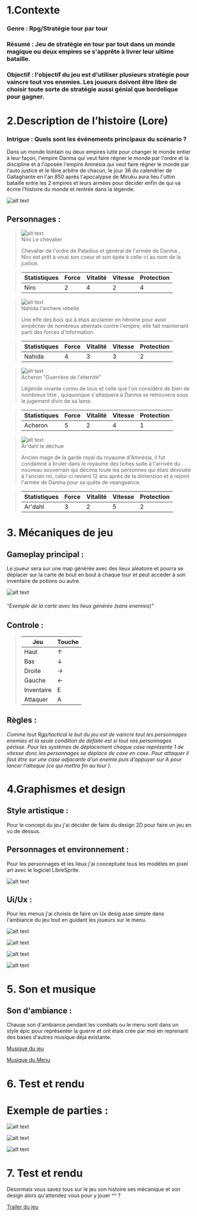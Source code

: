 # 1.Contexte 

### Genre : Rpg/Stratégie tour par tour

### Résumé : Jeu de stratégie en tour par tout dans un monde magique ou deux empires se s'apprête à livrer leur ultime bataille.

###  Objectif : l'objectif du jeu est d'utiliser plusieurs stratégie pour vaincre tout vos enemies. Les joueurs doivent être libre de choisir toute sorte de stratégie aussi génial que bordelique pour gagner.

# 2.Description de l’histoire (Lore)

### Intrigue : Quels sont les événements principaux du scénario ?

Dans un monde lointain ou deux empires lutte pour changer le monde entier à leur façon, l'empire Danma qui veut faire régner le monde par l'ordre et la discipline et à l'oposée l'empire Amnésia qui veut faire régner le monde par l'auto justice et le libre arbitre de chacun, le jour 36 du calendrier de Gallaghante en l'an 850 après l'apocalypse de Miruku aura lieu l'ultim bataille entre les 2 empires et leurs armées pour décider enfin de qui va écrire l'histoire du monde et rentrée dans la légende.

![alt text](img/Menu.jpeg)

## Personnages : 

>![alt text](img/chevalier.png)   
>Niro Le chevalier
>
> Chevalier de l'ordre de Paladius et général de l'armée de Danma , Niro est prêt à voué son coeur et son épée à celle-ci au nom de la justice.

>| Statistiques   | Force | Vitalité | Vitesse | Protection |
>|----------------|-------|----------|---------|------------|
>| Niro           |   2   |    4     |    2    |     4      |
>

>![alt text](img/archere.png)   
>Nahida l'archere rebelle
>
> Une elfe des bois qui à étais acclamer en hêroine pour avoir empêcher de nombreux attentats contre l'empire, elle fait maintenant parti des forces d'information.

>| Statistiques   | Force | Vitalité | Vitesse | Protection |
>|----------------|-------|----------|---------|------------|
>| Nahida         |   4   |    3     |    3    |     2      |

>![alt text](img/Sabreur.png)   
> Acheron "Guerrière de l'éternité"
>
> Légende vivante connu de tous et celle que l'on considére de bien de nombreux titre , quiquonque s'attaquera à Danma se retrouvera sous le jugement divin de sa lame.

>| Statistiques   | Force | Vitalité | Vitesse | Protection |
>|----------------|-------|----------|---------|------------|
>| Acheron        |   5   |    2     |    4    |     1      |

>![alt text](img/Monteur_Dragon.png)   
>Ar'dahl le déchue
>
> Ancien mage de la garde royal du royaume d'Amnésia, il fut condamné à bruler dans le royaume des liches suite à l'arrivée du nouveau souverrain qui décima toute les personnes qui étais dévouée à l'ancien roi, celui-ci revient 12 ans après de la dimension et à rejoint l'armée de Danma pour sa quête de veangeance.

>| Statistiques   | Force | Vitalité | Vitesse | Protection |
>|----------------|-------|----------|---------|------------|
>| Ar'dahl        |   3   |    2     |    5    |     2      |

# 3. Mécaniques de jeu

## Gameplay principal : 
Le joueur sera sur une map générée avec des lieux aléatoire et pourra se déplacer sur la carte de bout en bout à chaque tour et peut accéder à son inventaire de potions ou autre.

![alt text](img/Map.png)

###### *"Exemple de la carte avec les lieux générée (sans enemies)"*

## Controle :

>|  Jeu           | Touche | 
>|----------------|--------|
>| Haut           |   ↑    |
>| Bas            |   ↓    |
>| Droite         |   →    |
>| Gauche         |   ←    |
>| Inventaire     |   E    |
>| Attaquer       |   A    |

## Règles :

*Comme tout Rgp/tactical le but du jeu est de vaincre tout les personnages enemies et la seule condition de défaite est si tout vos personnages périsse. Pour les systèmes de déplacement chaque case représente 1 de vitesse donc les personnages se déplace de case en case. Pour attaquer il faut être sur une case adjacante d'un enemie puis d'appuyer sur A pour lancer l'attaque (ce qui mettra fin au tour ).*


# 4.Graphismes et design

## Style artistique :
Pour le concept du jeu j'ai décider de faire du design 2D pour faire un jeu en vu de dessus.

## Personnages et environnement :
Pour les personnages et les lieux j'ai conceptuée tous les modéles en pixel art avec le logiciel LibreSprite.

![alt text](img/Libre.png)

## Ui/Ux :

Pour les menus j'ai choisis de faire un Ux desig asse simple dans l'ambiance du jeu tout en guidant les joueurs sur le menu.

![alt text](img/Menu.png)

![alt text](img/Menu2.png)

![alt text](img/Menu3.png)

![alt text](img/Menu4.png)

# 5. Son et musique

## Son d'ambiance :

Chauqe son d'ambiance pendant les combats ou le menu sont dans un style épic pour représenter la guerre et ont étais crée par moi en reprenant des bases d'autres musique déja existante.

[Musique du jeu](audio/GameSong.mp3)

[Musique du Menu](audio/MenuSong.mp3)


# 6. Test et rendu

# Exemple de parties :

![alt text](img/Exemple.png)

![alt text](img/Exemple2.png)

![alt text](img/Exemple3.png)


# 7. Test et rendu

Désormais vous savez tous sur le jeu son histoire ses mécanique et son design alors qu'attendez vous pour y jouer ^^ ?

[Trailer du jeu](https://youtu.be/C-gkeDV6K4E)
